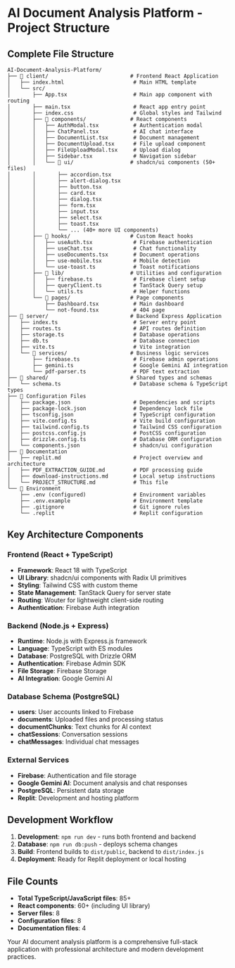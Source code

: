 # AI Document Analysis Platform - Project Structure

## Complete File Structure

```
AI-Document-Analysis-Platform/
├── 📁 client/                          # Frontend React Application
│   ├── index.html                      # Main HTML template
│   └── src/
│       ├── App.tsx                     # Main app component with routing
│       ├── main.tsx                    # React app entry point
│       ├── index.css                   # Global styles and Tailwind
│       ├── 📁 components/              # React components
│       │   ├── AuthModal.tsx           # Authentication modal
│       │   ├── ChatPanel.tsx           # AI chat interface
│       │   ├── DocumentList.tsx        # Document management
│       │   ├── DocumentUpload.tsx      # File upload component
│       │   ├── FileUploadModal.tsx     # Upload dialog
│       │   ├── Sidebar.tsx             # Navigation sidebar
│       │   └── 📁 ui/                  # shadcn/ui components (50+ files)
│       │       ├── accordion.tsx
│       │       ├── alert-dialog.tsx
│       │       ├── button.tsx
│       │       ├── card.tsx
│       │       ├── dialog.tsx
│       │       ├── form.tsx
│       │       ├── input.tsx
│       │       ├── select.tsx
│       │       ├── toast.tsx
│       │       └── ... (40+ more UI components)
│       ├── 📁 hooks/                   # Custom React hooks
│       │   ├── useAuth.tsx             # Firebase authentication
│       │   ├── useChat.tsx             # Chat functionality
│       │   ├── useDocuments.tsx        # Document operations
│       │   ├── use-mobile.tsx          # Mobile detection
│       │   └── use-toast.ts            # Toast notifications
│       ├── 📁 lib/                     # Utilities and configuration
│       │   ├── firebase.ts             # Firebase client setup
│       │   ├── queryClient.ts          # TanStack Query setup
│       │   └── utils.ts                # Helper functions
│       └── 📁 pages/                   # Page components
│           ├── Dashboard.tsx           # Main dashboard
│           └── not-found.tsx           # 404 page
├── 📁 server/                          # Backend Express Application
│   ├── index.ts                        # Server entry point
│   ├── routes.ts                       # API routes definition
│   ├── storage.ts                      # Database operations
│   ├── db.ts                           # Database connection
│   ├── vite.ts                         # Vite integration
│   └── 📁 services/                    # Business logic services
│       ├── firebase.ts                 # Firebase admin operations
│       ├── gemini.ts                   # Google Gemini AI integration
│       └── pdf-parser.ts               # PDF text extraction
├── 📁 shared/                          # Shared types and schemas
│   └── schema.ts                       # Database schema & TypeScript types
├── 📁 Configuration Files
│   ├── package.json                    # Dependencies and scripts
│   ├── package-lock.json               # Dependency lock file
│   ├── tsconfig.json                   # TypeScript configuration
│   ├── vite.config.ts                  # Vite build configuration
│   ├── tailwind.config.ts              # Tailwind CSS configuration
│   ├── postcss.config.js               # PostCSS configuration
│   ├── drizzle.config.ts               # Database ORM configuration
│   └── components.json                 # shadcn/ui configuration
├── 📁 Documentation
│   ├── replit.md                       # Project overview and architecture
│   ├── PDF_EXTRACTION_GUIDE.md         # PDF processing guide
│   ├── download-instructions.md        # Local setup instructions
│   └── PROJECT_STRUCTURE.md            # This file
└── 📁 Environment
    ├── .env (configured)               # Environment variables
    ├── .env.example                    # Environment template
    ├── .gitignore                      # Git ignore rules
    └── .replit                         # Replit configuration
```

## Key Architecture Components

### Frontend (React + TypeScript)
- **Framework**: React 18 with TypeScript
- **UI Library**: shadcn/ui components with Radix UI primitives
- **Styling**: Tailwind CSS with custom theme
- **State Management**: TanStack Query for server state
- **Routing**: Wouter for lightweight client-side routing
- **Authentication**: Firebase Auth integration

### Backend (Node.js + Express)
- **Runtime**: Node.js with Express.js framework
- **Language**: TypeScript with ES modules
- **Database**: PostgreSQL with Drizzle ORM
- **Authentication**: Firebase Admin SDK
- **File Storage**: Firebase Storage
- **AI Integration**: Google Gemini AI

### Database Schema (PostgreSQL)
- **users**: User accounts linked to Firebase
- **documents**: Uploaded files and processing status
- **documentChunks**: Text chunks for AI context
- **chatSessions**: Conversation sessions
- **chatMessages**: Individual chat messages

### External Services
- **Firebase**: Authentication and file storage
- **Google Gemini AI**: Document analysis and chat responses
- **PostgreSQL**: Persistent data storage
- **Replit**: Development and hosting platform

## Development Workflow
1. **Development**: `npm run dev` - runs both frontend and backend
2. **Database**: `npm run db:push` - deploys schema changes
3. **Build**: Frontend builds to `dist/public`, backend to `dist/index.js`
4. **Deployment**: Ready for Replit deployment or local hosting

## File Counts
- **Total TypeScript/JavaScript files**: 85+
- **React components**: 60+ (including UI library)
- **Server files**: 8
- **Configuration files**: 8
- **Documentation files**: 4

Your AI document analysis platform is a comprehensive full-stack application with professional architecture and modern development practices.